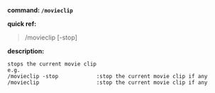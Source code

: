 <!-- BEGIN_AUTOGEN: do NOT edit in this block -->

**command: `/movieclip`**

**quick ref:**
> /movieclip [-stop]

**description:**

```
stops the current movie clip
e.g.
/movieclip -stop			:stop the current movie clip if any
/movieclip					:stop the current movie clip if any
```

<!-- END_AUTOGEN-->
